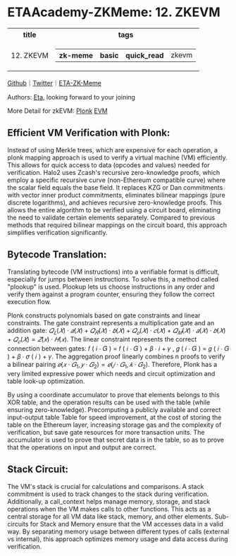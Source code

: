 # ETAAcademy-ZKMeme: 12. ZKEVM

<table>
  <tr>
    <th>title</th>
    <th>tags</th>
  </tr>
  <tr>
    <td>12. ZKEVM</td>
    <td>
      <table>
        <tr>
          <th>zk-meme</th>
          <th>basic</th>
          <th>quick_read</th>
          <td>zkevm</td>
        </tr>
      </table>
    </td>
  </tr>
</table>

[Github](https://github.com/ETAAcademy)｜[Twitter](https://twitter.com/ETAAcademy)｜[ETA-ZK-Meme](https://github.com/ETAAcademy/ETAAcademy-ZK-Meme)

Authors: [Eta](https://twitter.com/pwhattie), looking forward to your joining

More Detail for zkEVM:
[Plonk](https://github.com/zcash/halo2/blob/27c4187673a9c6ade13fbdbd4f20955530c22d7f/src/plonk/lookup/prover.rs)
[EVM](https://github.com/ethereum/go-ethereum/blob/f05419f0fb8c5328dca92ea9fb184d082300344a/core/vm/interpreter.go)

## Efficient VM Verification with Plonk:

Instead of using Merkle trees, which are expensive for each operation, a plonk mapping approach is used to verify a virtual machine (VM) efficiently. This allows for quick access to data (opcodes and values) needed for verification. Halo2 uses Zcash's recursive zero-knowledge proofs, which employ a specific recursive curve (non-Ethereum compatible curve) where the scalar field equals the base field. It replaces KZG or Dan commitments with vector inner product commitments, eliminates bilinear mappings (pure discrete logarithms), and achieves recursive zero-knowledge proofs. This allows the entire algorithm to be verified using a circuit board, eliminating the need to validate certain elements separately. Compared to previous methods that required bilinear mappings on the circuit board, this approach simplifies verification significantly.

## Bytecode Translation:

Translating bytecode (VM instructions) into a verifiable format is difficult, especially for jumps between instructions. To solve this, a method called "plookup" is used. Plookup lets us choose instructions in any order and verify them against a program counter, ensuring they follow the correct execution flow.

Plonk constructs polynomials based on gate constraints and linear constraints. The gate constraint represents a multiplication gate and an addition gate: $𝑄_𝐿 ( 𝑋 ) ⋅ 𝑎 ( 𝑋 ) + 𝑄_𝑅 ( 𝑋 ) ⋅ 𝑏 ( 𝑋 ) + 𝑄_𝑜 ( 𝑋 ) ⋅ 𝑐 ( 𝑋 ) + 𝑄_𝑀 ( 𝑋 ) ⋅ 𝑎 ( 𝑋 ) ⋅ 𝑏 ( 𝑋 ) + 𝑄_𝑐 ( 𝑋 ) = 𝑍 ( 𝑥 ) ⋅ 𝐻 ( 𝑥 )$. The linear constraint represents the correct connection between gates: 𝑓 ( 𝑖 ⋅ 𝐺 ) = 𝑓 ( 𝑖 ⋅ 𝐺 ) + 𝛽 ⋅ 𝑖 + 𝛾 , 𝑔 ( 𝑖 ⋅ 𝐺 ) = 𝑔 ( 𝑖 ⋅ 𝐺 ) + 𝛽 ⋅ 𝜎 ( 𝑖 ) + 𝛾. The aggregation proof linearly combines n proofs to verify a bilinear pairing $𝑒 ( 𝑥 ⋅ 𝐺_1 , 𝑦 ⋅ 𝐺_2 ) = 𝑒 ( 𝑗 ⋅ 𝐺_1 , 𝑘 ⋅ 𝐺_2 )$. Therefore, Plonk has a very limited expressive power which needs and circuit optimization and table look-up optimization.

By using a coordinate accumulator to prove that elements belongs to this XOR table, and the operation results can be used with the table (while ensuring zero-knowledge). Precomputing a publicly available and correct input-output table Table for speed improvement, at the cost of storing the table on the Ethereum layer, increasing storage gas and the complexity of verification, but save gate resources for more transaction units. The accumulator is used to prove that secret data is in the table, so as to prove that the operations on input and output are correct.

## Stack Circuit:

The VM's stack is crucial for calculations and comparisons. A stack commitment is used to track changes to the stack during verification. Additionally, a call_context helps manage memory, storage, and stack operations when the VM makes calls to other functions. This acts as a central storage for all VM data like stack, memory, and other elements. Sub-circuits for Stack and Memory ensure that the VM accesses data in a valid way. By separating memory usage between different types of calls (external vs internal), this approach optimizes memory usage and data access during verification.
